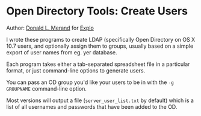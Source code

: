 Open Directory Tools: Create Users
==================================

Author: [Donald L. Merand](http://donaldmerand.com) for
[Explo](http://www.explo.org)

I wrote these programs to create LDAP (specifically Open Directory on OS X 10.7
users, and optionally assign them to groups, usually based on a simple export
of user names from eg. yer database.

Each program takes either a tab-separated spreadsheet file in a particular
format, or just command-line options to generate users.

You can pass an OD group you'd like your users to be in with the `-g GROUPNAME`
command-line option. 

Most versions will output a file (`server_user_list.txt` by default) which is
a list of all usernames and passwords that have been added to the OD.
